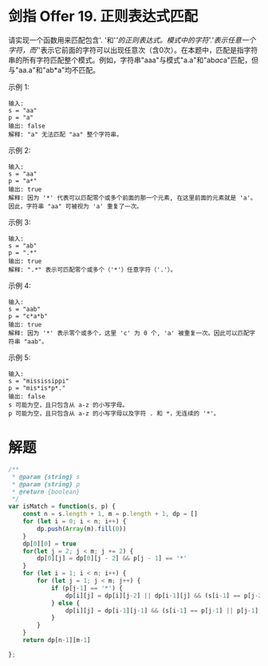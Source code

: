 # 剑指 Offer 19. 正则表达式匹配



请实现一个函数用来匹配包含'. '和'*'的正则表达式。模式中的字符'.'表示任意一个字符，而'*'表示它前面的字符可以出现任意次（含0次）。在本题中，匹配是指字符串的所有字符匹配整个模式。例如，字符串"aaa"与模式"a.a"和"ab*ac*a"匹配，但与"aa.a"和"ab*a"均不匹配。

示例 1:
```
输入:
s = "aa"
p = "a"
输出: false
解释: "a" 无法匹配 "aa" 整个字符串。
```

示例 2:
```
输入:
s = "aa"
p = "a*"
输出: true
解释: 因为 '*' 代表可以匹配零个或多个前面的那一个元素, 在这里前面的元素就是 'a'。因此，字符串 "aa" 可被视为 'a' 重复了一次。
```

示例 3:
```
输入:
s = "ab"
p = ".*"
输出: true
解释: ".*" 表示可匹配零个或多个（'*'）任意字符（'.'）。
```

示例 4:
```
输入:
s = "aab"
p = "c*a*b"
输出: true
解释: 因为 '*' 表示零个或多个，这里 'c' 为 0 个, 'a' 被重复一次。因此可以匹配字符串 "aab"。
```

示例 5:
```
输入:
s = "mississippi"
p = "mis*is*p*."
输出: false
s 可能为空，且只包含从 a-z 的小写字母。
p 可能为空，且只包含从 a-z 的小写字母以及字符 . 和 *，无连续的 '*'。
```

# 解题
```js
/**
 * @param {string} s
 * @param {string} p
 * @return {boolean}
 */
var isMatch = function(s, p) {
    const n = s.length + 1, m = p.length + 1, dp = []
    for (let i = 0; i < n; i++) {
        dp.push(Array(m).fill(0))
    }
    dp[0][0] = true
    for(let j = 2; j < m; j += 2) {
        dp[0][j] = dp[0][j - 2] && p[j - 1] == '*'
    }
    for (let i = 1; i < n; i++) {
        for (let j = 1; j < m; j++) {
            if (p[j-1] == '*') {
                dp[i][j] = dp[i][j-2] || dp[i-1][j] && (s[i-1] == p[j-2] || p[j-2] == '.')
            } else {
                dp[i][j] = dp[i-1][j-1] && (s[i-1] == p[j-1] || p[j-1] == '.')
            }
        }
    }
    return dp[n-1][m-1]

};
```